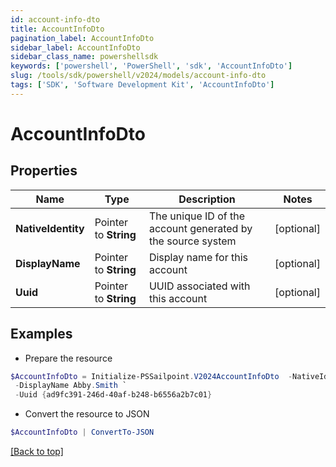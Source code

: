 ```yaml
---
id: account-info-dto
title: AccountInfoDto
pagination_label: AccountInfoDto
sidebar_label: AccountInfoDto
sidebar_class_name: powershellsdk
keywords: ['powershell', 'PowerShell', 'sdk', 'AccountInfoDto'] 
slug: /tools/sdk/powershell/v2024/models/account-info-dto
tags: ['SDK', 'Software Development Kit', 'AccountInfoDto']
---
```



# AccountInfoDto

## Properties

Name | Type | Description | Notes
------------ | ------------- | ------------- | -------------
**NativeIdentity** |  Pointer to **String** | The unique ID of the account generated by the source system | [optional] 
**DisplayName** |  Pointer to **String** | Display name for this account | [optional] 
**Uuid** |  Pointer to **String** | UUID associated with this account | [optional] 

## Examples

- Prepare the resource
```powershell
$AccountInfoDto = Initialize-PSSailpoint.V2024AccountInfoDto  -NativeIdentity CN&#x3D;Abby Smith,OU&#x3D;Austin,OU&#x3D;Americas,OU&#x3D;Demo,DC&#x3D;seri,DC&#x3D;acme,DC&#x3D;com `
 -DisplayName Abby.Smith `
 -Uuid {ad9fc391-246d-40af-b248-b6556a2b7c01}
```

- Convert the resource to JSON
```powershell
$AccountInfoDto | ConvertTo-JSON
```


[[Back to top]](#) 

